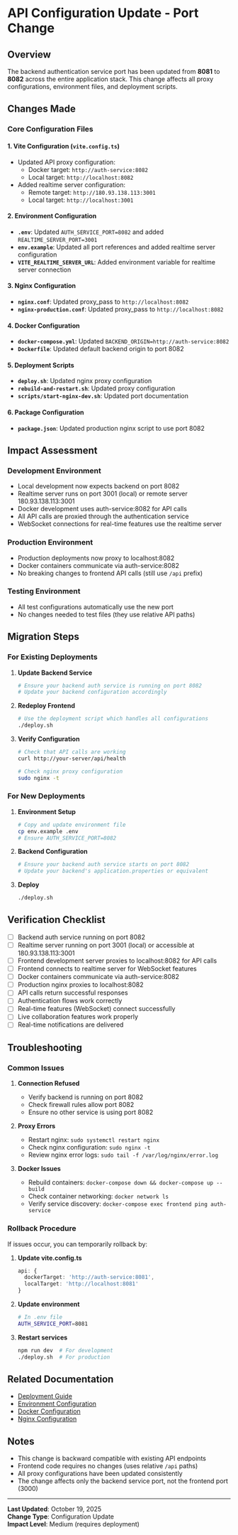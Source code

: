# API Configuration Update - Port Change

## Overview

The backend authentication service port has been updated from **8081** to **8082** across the entire application stack. This change affects all proxy configurations, environment files, and deployment scripts.

## Changes Made

### Core Configuration Files

#### 1. Vite Configuration (`vite.config.ts`)
- Updated API proxy configuration:
  - Docker target: `http://auth-service:8082`
  - Local target: `http://localhost:8082`
- Added realtime server configuration:
  - Remote target: `http://180.93.138.113:3001`
  - Local target: `http://localhost:3001`

#### 2. Environment Configuration
- **`.env`**: Updated `AUTH_SERVICE_PORT=8082` and added `REALTIME_SERVER_PORT=3001`
- **`env.example`**: Updated all port references and added realtime server configuration
- **`VITE_REALTIME_SERVER_URL`**: Added environment variable for realtime server connection

#### 3. Nginx Configuration
- **`nginx.conf`**: Updated proxy_pass to `http://localhost:8082`
- **`nginx-production.conf`**: Updated proxy_pass to `http://localhost:8082`

#### 4. Docker Configuration
- **`docker-compose.yml`**: Updated `BACKEND_ORIGIN=http://auth-service:8082`
- **`Dockerfile`**: Updated default backend origin to port 8082

#### 5. Deployment Scripts
- **`deploy.sh`**: Updated nginx proxy configuration
- **`rebuild-and-restart.sh`**: Updated proxy configuration
- **`scripts/start-nginx-dev.sh`**: Updated port documentation

#### 6. Package Configuration
- **`package.json`**: Updated production nginx script to use port 8082

## Impact Assessment

### Development Environment
- Local development now expects backend on port 8082
- Realtime server runs on port 3001 (local) or remote server 180.93.138.113:3001
- Docker development uses auth-service:8082 for API calls
- All API calls are proxied through the authentication service
- WebSocket connections for real-time features use the realtime server

### Production Environment
- Production deployments now proxy to localhost:8082
- Docker containers communicate via auth-service:8082
- No breaking changes to frontend API calls (still use `/api` prefix)

### Testing Environment
- All test configurations automatically use the new port
- No changes needed to test files (they use relative API paths)

## Migration Steps

### For Existing Deployments

1. **Update Backend Service**
   ```bash
   # Ensure your backend auth service is running on port 8082
   # Update your backend configuration accordingly
   ```

2. **Redeploy Frontend**
   ```bash
   # Use the deployment script which handles all configurations
   ./deploy.sh
   ```

3. **Verify Configuration**
   ```bash
   # Check that API calls are working
   curl http://your-server/api/health
   
   # Check nginx proxy configuration
   sudo nginx -t
   ```

### For New Deployments

1. **Environment Setup**
   ```bash
   # Copy and update environment file
   cp env.example .env
   # Ensure AUTH_SERVICE_PORT=8082
   ```

2. **Backend Configuration**
   ```bash
   # Ensure your backend auth service starts on port 8082
   # Update your backend's application.properties or equivalent
   ```

3. **Deploy**
   ```bash
   ./deploy.sh
   ```

## Verification Checklist

- [ ] Backend auth service running on port 8082
- [ ] Realtime server running on port 3001 (local) or accessible at 180.93.138.113:3001
- [ ] Frontend development server proxies to localhost:8082 for API calls
- [ ] Frontend connects to realtime server for WebSocket features
- [ ] Docker containers communicate via auth-service:8082
- [ ] Production nginx proxies to localhost:8082
- [ ] API calls return successful responses
- [ ] Authentication flows work correctly
- [ ] Real-time features (WebSocket) connect successfully
- [ ] Live collaboration features work properly
- [ ] Real-time notifications are delivered

## Troubleshooting

### Common Issues

1. **Connection Refused**
   - Verify backend is running on port 8082
   - Check firewall rules allow port 8082
   - Ensure no other service is using port 8082

2. **Proxy Errors**
   - Restart nginx: `sudo systemctl restart nginx`
   - Check nginx configuration: `sudo nginx -t`
   - Review nginx error logs: `sudo tail -f /var/log/nginx/error.log`

3. **Docker Issues**
   - Rebuild containers: `docker-compose down && docker-compose up --build`
   - Check container networking: `docker network ls`
   - Verify service discovery: `docker-compose exec frontend ping auth-service`

### Rollback Procedure

If issues occur, you can temporarily rollback by:

1. **Update vite.config.ts**
   ```typescript
   api: {
     dockerTarget: 'http://auth-service:8081',
     localTarget: 'http://localhost:8081'
   }
   ```

2. **Update environment**
   ```bash
   # In .env file
   AUTH_SERVICE_PORT=8081
   ```

3. **Restart services**
   ```bash
   npm run dev  # For development
   ./deploy.sh  # For production
   ```

## Related Documentation

- [Deployment Guide](../DEPLOYMENT_README.md)
- [Environment Configuration](../env.example)
- [Docker Configuration](../docker-compose.yml)
- [Nginx Configuration](../nginx.conf)

## Notes

- This change is backward compatible with existing API endpoints
- Frontend code requires no changes (uses relative `/api` paths)
- All proxy configurations have been updated consistently
- The change affects only the backend service port, not the frontend port (3000)

---

**Last Updated**: October 19, 2025  
**Change Type**: Configuration Update  
**Impact Level**: Medium (requires deployment)